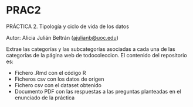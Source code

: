 # PRAC2
PRÁCTICA 2. Tipología y ciclo de vida de los datos 

Autor: Alicia Julián Beltrán (ajulianb@uoc.edu)

Extrae las categorías y las subcategorías asociadas a cada una de las categorías de la página web de todocoleccion.
El contenido del repositorio es:
- Fichero .Rmd con el código R
- Ficheros csv con los datos de origen
- Fichero csv con el dataset obtenido
- Documento PDF con las respuestas a las preguntas planteadas en el enunciado de la práctica

